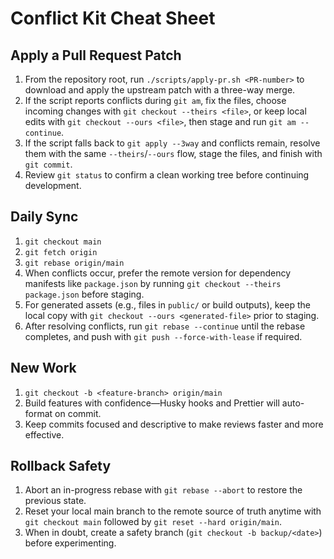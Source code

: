 # Conflict Kit Cheat Sheet

## Apply a Pull Request Patch

1. From the repository root, run `./scripts/apply-pr.sh <PR-number>` to download and apply the upstream patch with a three-way merge.
2. If the script reports conflicts during `git am`, fix the files, choose incoming changes with `git checkout --theirs <file>`, or keep local edits with `git checkout --ours <file>`, then stage and run `git am --continue`.
3. If the script falls back to `git apply --3way` and conflicts remain, resolve them with the same `--theirs`/`--ours` flow, stage the files, and finish with `git commit`.
4. Review `git status` to confirm a clean working tree before continuing development.

## Daily Sync

1. `git checkout main`
2. `git fetch origin`
3. `git rebase origin/main`
4. When conflicts occur, prefer the remote version for dependency manifests like `package.json` by running `git checkout --theirs package.json` before staging.
5. For generated assets (e.g., files in `public/` or build outputs), keep the local copy with `git checkout --ours <generated-file>` prior to staging.
6. After resolving conflicts, run `git rebase --continue` until the rebase completes, and push with `git push --force-with-lease` if required.

## New Work

1. `git checkout -b <feature-branch> origin/main`
2. Build features with confidence—Husky hooks and Prettier will auto-format on commit.
3. Keep commits focused and descriptive to make reviews faster and more effective.

## Rollback Safety

1. Abort an in-progress rebase with `git rebase --abort` to restore the previous state.
2. Reset your local main branch to the remote source of truth anytime with `git checkout main` followed by `git reset --hard origin/main`.
3. When in doubt, create a safety branch (`git checkout -b backup/<date>`) before experimenting.
